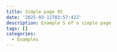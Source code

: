 ```yaml
---
title: Simple page 05
date: '2025-03-11T03:57:42Z'
description: Example 5 of a simple page
tags: []
categories:
  - Examples
---
```

